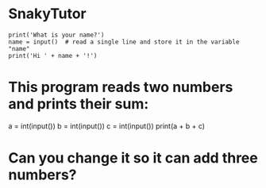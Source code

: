 # SnakyTutor

```phyton
print('What is your name?')
name = input()  # read a single line and store it in the variable "name"
print('Hi ' + name + '!')
```
# This program reads two numbers and prints their sum:
a = int(input())
b = int(input())
c = int(input())
print(a + b + c)

# Can you change it so it can add three numbers?
